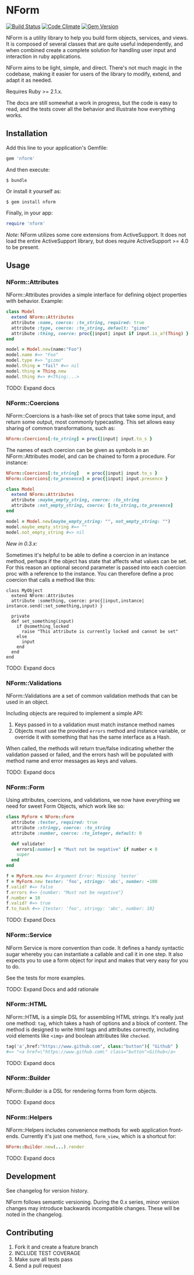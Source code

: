 # NForm
[![Build Status](https://travis-ci.org/burlesona/nform.svg?branch=master)](https://travis-ci.org/burlesona/nform)
[![Code Climate](https://codeclimate.com/github/burlesona/nform/badges/gpa.svg)](https://codeclimate.com/github/burlesona/nform)
[![Gem Version](https://badge.fury.io/rb/nform.svg)](https://badge.fury.io/rb/nform)

NForm is a utility library to help you build form objects, services, and views. It is composed of
several classes that are quite useful independently, and when combined create a complete solution
for handling user input and interaction in ruby applications.

NForm aims to be light, simple, and direct. There's not much magic in the codebase, making it
easier for users of the library to modify, extend, and adapt it as needed.

Requires Ruby >= 2.1.x.

The docs are still somewhat a work in progress, but the code is easy to read, and the tests cover
all the behavior and illustrate how everything works.

## Installation

Add this line to your application's Gemfile:

```ruby
gem 'nform'
```

And then execute:

    $ bundle

Or install it yourself as:

    $ gem install nform

Finally, in your app:

```ruby
require 'nform'
```

*Note:* NForm utilizes some core extensions from ActiveSupport. It does not load the entire ActiveSupport library,
but does require ActiveSupport >= 4.0 to be present.

## Usage

### NForm::Attributes

NForm::Attributes provides a simple interface for defining object properties with behavior. Example:

```ruby
class Model
  extend NForm::Attributes
  attribute :name, coerce: :to_string, required: true
  attribute :type, coerce: :to_string, default: "gizmo"
  attribute :thing, coerce: proc{|input| input if input.is_a?(Thing) }
end

model = Model.new(name:"Foo")
model.name #=> "Foo"
model.type #=> "gizmo"
model.thing = "fail" #=> nil
model.thing = Thing.new
model.thing #=> #<Thing:...>
```

TODO: Expand docs

### NForm::Coercions

NForm::Coercions is a hash-like set of procs that take some input, and return some output,
most commonly typecasting. This set allows easy sharing of common transformations, such as:

```ruby
NForm::Coercions[:to_string] = proc{|input| input.to_s }
```

The names of each coercion can be given as symbols in an NForm::Attributes model, and can be
chained to form a procedure. For instance:

```ruby
NForm::Coercions[:to_string]   = proc{|input| input.to_s }
NForm::Coercions[:to_presence] = proc{|input| input.presence }

class Model
  extend NForm::Attributes
  attribute :maybe_empty_string, coerce: :to_string
  attribute :not_empty_string, coerce: [:to_string,:to_presence]
end

model = Model.new(maybe_empty_string: "", not_empty_string: "")
model.maybe_empty_string #=> ""
model.not_empty_string #=> nil
```

*New in 0.3.x:*

Sometimes it's helpful to be able to define a coercion in an instance method, perhaps if the object
has state that affects what values can be set. For this reason an optional second parameter is passed into each
coercion proc with a reference to the instance. You can therefore define a proc coercion that calls a method like this:

```
class MyObject
  extend NForm::Attributes
  attribute :something, coerce: proc{|input,instance| instance.send(:set_something,input) }

  private
  def set_something(input)
    if @something_locked
      raise "This attribute is currently locked and cannot be set"
    else
      input
    end
  end
end
```

TODO: Expand docs

### NForm::Validations

NForm::Validations are a set of common validation methods that can be used in an object.

Including objects are required to implement a simple API:
1. Keys passed in to a validation must match instance method names
2. Objects must use the provided `errors` method and instance variable, or override it
   with something that has the same interface as a Hash.

When called, the methods will return true/false indicating whether the validation passed or failed,
and the errors hash will be populated with method name and error messages as keys and values.

TODO: Expand docs

### NForm::Form

Using attributes, coercions, and validations, we now have everything we need for sweet Form Objects,
which work like so:

```ruby
class MyForm < NForm::Form
  attribute :tester, required: true
  attribute :stringy, coerce: :to_string
  attribute :number, coerce: :to_integer, default: 0

  def validate!
    errors[:number] = "Must not be negative" if number < 0
    super
  end
end

f = MyForm.new #=> Argument Error: Missing `tester`
f = MyForm.new tester: 'foo', stringy: 'abc', number: -100
f.valid? #=> false
f.errors #=> {number: "Must not be negative"}
f.number = 10
f.valid? #=> true
f.to_hash #=> {tester: 'foo', stringy: 'abc', number: 10}

```
TODO: Expand Docs

### NForm::Service

NForm Service is more convention than code. It defines a handy syntactic sugar whereby
you can instantiate a callable and call it in one step. It also expects you to use a form
object for input and makes that very easy for you to do.

See the tests for more examples.

TODO: Expand Docs and add rationale


### NForm::HTML

NForm::HTML is a simple DSL for assembling HTML strings. It's really just one method: `tag`, which
takes a hash of options and a block of content. The method is designed to write html tags and attributes
correctly, including void elements like `<img>` and boolean attributes like `checked`.

```ruby
tag('a',href:"https://www.github.com", class:"button"){ "Github" }
#=> "<a href=\"https://www.github.com\" class="button">Github</a>
```

TODO: Expand docs

### NForm::Builder

NForm::Builder is a DSL for rendering forms from form objects.

TODO: Expand docs

### NForm::Helpers

NForm::Helpers includes convenience methods for web application front-ends. Currently it's
just one method, `form_view`, which is a shortcut for:

```ruby
NForm::Builder.new(...).render
```

TODO: Expand docs

## Development

See changelog for version history.

NForm follows semantic versioning. During the 0.x series, minor version changes may
introduce backwards incompatible changes. These will be noted in the changelog.

## Contributing

1. Fork it and create a feature branch
2. INCLUDE TEST COVERAGE
3. Make sure all tests pass
4. Send a pull request
